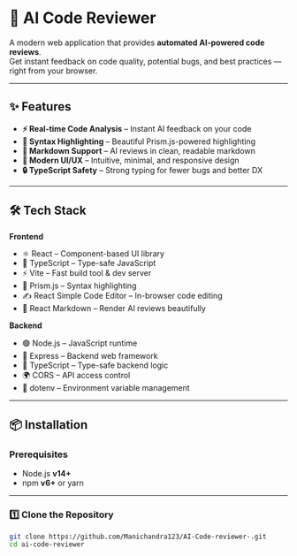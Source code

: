# 🚀 AI Code Reviewer

A modern web application that provides **automated AI-powered code reviews**.  
Get instant feedback on code quality, potential bugs, and best practices — right from your browser.


---

## ✨ Features

- **⚡ Real-time Code Analysis** – Instant AI feedback on your code  
- **🎨 Syntax Highlighting** – Beautiful Prism.js-powered highlighting  
- **📝 Markdown Support** – AI reviews in clean, readable markdown  
- **💎 Modern UI/UX** – Intuitive, minimal, and responsive design  
- **🔒 TypeScript Safety** – Strong typing for fewer bugs and better DX  

---

## 🛠 Tech Stack

**Frontend**
- ⚛️ React – Component-based UI library  
- 📘 TypeScript – Type-safe JavaScript  
- ⚡ Vite – Fast build tool & dev server  
- 🎯 Prism.js – Syntax highlighting  
- ✍️ React Simple Code Editor – In-browser code editing  
- 📝 React Markdown – Render AI reviews beautifully  

**Backend**
- 🟢 Node.js – JavaScript runtime  
- 🚀 Express – Backend web framework  
- 📘 TypeScript – Type-safe backend logic  
- 🌍 CORS – API access control  
- 🔑 dotenv – Environment variable management  

---

## 📦 Installation

### Prerequisites
- Node.js **v14+**
- npm **v6+** or yarn

---

### 1️⃣ Clone the Repository
```bash
git clone https://github.com/Manichandra123/AI-Code-reviewer-.git
cd ai-code-reviewer


 


